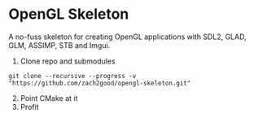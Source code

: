 OpenGL Skeleton 
===

A no-fuss skeleton for creating OpenGL applications with SDL2, GLAD, GLM, ASSIMP, STB and Imgui.

1) Clone repo and submodules
```
git clone --recursive --progress -v "https://github.com/zach2good/opengl-skeleton.git"
```
2) Point CMake at it<br>
3) Profit<br>
<br>
<br>
